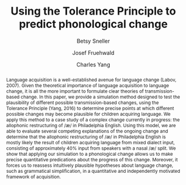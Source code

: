 ---
abstract: "Language acquisition is a well-established avenue for language change (Labov,\
  \ 2007). Given the theoretical importance of language acquisition to language change,\
  \ it is all the more important to formulate clear theories of transmission-based\
  \ change. In this paper, we provide a simulation method designed to test the plausibility\
  \ of different possible transmission-based changes, using the Tolerance Principle\
  \ (Yang, 2016) to determine precise points at which different possible changes may\
  \ become plausible for children acquiring language. We apply this method to a case\
  \ study of a complex change currently in progress: the allophonic restructuring\
  \ of /\xE6/ in Philadelphia English. Using this model, we are able to evaluate several\
  \ competing explanations of the ongoing change and determine that the allophonic\
  \ restructuring of /\xE6/ in Philadelphia English is mostly likely the result of\
  \ children acquiring language from mixed dialect input, consisting of approximately\
  \ 40\\% input from speakers with a nasal /\xE6/ split. We show that applying our\
  \ simulation to a phonological change allows us to make precise quantitative predications\
  \ about the progress of this change. Moreover, it forces us to reassess intuitively\
  \ plausible hypotheses about language change, such as grammatical simplification,\
  \ in a quantitative and independently motivated framework of acquisition."
author:
- Betsy Sneller
- Josef Fruehwald
- Charles Yang
category: paper
doi: 10.1017/S0954394519000061
layout: publication
number: '1'
p_url: https://www.cambridge.org/core/product/identifier/S0954394519000061/type/journal_article
pages: 1--20
published: Language Variation and Change
tags:
- language change
- phonology
- phonological change
- modeling
- tolerance principle
title: Using the Tolerance Principle to predict phonological change
volume: '31'
year: '2019'
---
